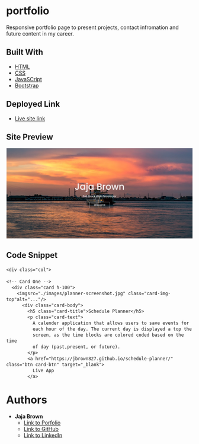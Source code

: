 # portfolio

Responsive portfolio page to present projects, contact infromation and future content in my career.

## Built With

- [HTML](https://developer.mozilla.org/en-US/docs/Web/HTML)
- [CSS](https://developer.mozilla.org/en-US/docs/Web/CSS)
- [JavaSCript](https://developer.mozilla.org/en-US/docs/Web/JavaScript)
- [Bootstrap](https://getbootstrap.com/)

## Deployed Link

- [Live site link](https://jbrown827.github.io/portfolio/)

## Site Preview

![alt ext](./images/portfolio-screen.jpg)

## Code Snippet

```
<div class="col">

<!-- Card One -->
  <div class="card h-100">
    <imgsrc="./images/planner-screenshot.jpg" class="card-img-top"alt="..."/>
      <div class="card-body">
        <h5 class="card-title">Schedule Planner</h5>
        <p class="card-text">
          A calender application that allows users to save events for
          each hour of the day. The current day is displayed a top the
          screen, as the time blocks are colored coded based on the time
          of day (past,present, or future).
        </p>
        <a href="https://jbrown827.github.io/schedule-planner/" class="btn card-btn" target="_blank">
          Live App
        </a>

```

# Authors

- **Jaja Brown**
  - [Link to Porfolio](https://jbrown827.github.io/portfolio/)
  - [Link to GitHub](https://github.com/jbrown827)
  - [Link to LinkedIn](https://www.linkedin.com/in/jaja-brown-a42261201/)
